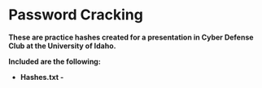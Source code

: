 <h1>Password Cracking</h1>
<b>
These are practice hashes created for a presentation in Cyber Defense Club at the University of Idaho.

Included are the following:
- Hashes.txt -  
</b>